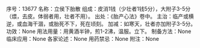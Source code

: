 序号：13677
名称：立侯下胎散
组成：皮消1钱（少壮者1钱5分），大附子3-5分（煨，去皮。体弱者用，壮者不用）。
出处：《胎产心法》卷中。
主治：临产或横逆，或血海干涸，或胎死不下，死在顷刻。
加减：如寒天，壮者亦加附子3-5分。
功效：None
用法用量：用黄酒半钟，煎1-2沸，温服。立下。
制备方法：None
临床应用：None
各家论述：None
用药禁忌：None
附注：None
